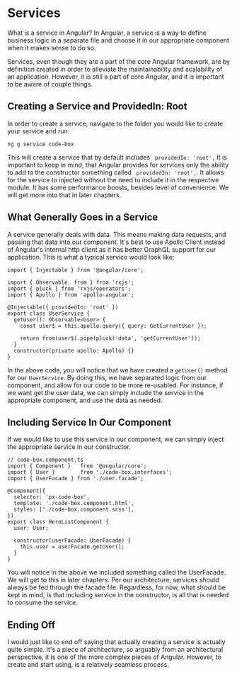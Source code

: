  Services 
=========

What is a service in Angular? In Angular, a service is a way to define
business logic in a separate file and choose it in our appropriate
component when it makes sense to do so.

Services, even though they are a part of the core Angular framework, are
by definition created in order to alleviate the maintainability and
scalability of an application. However, it is still a part of core
Angular, and it is important to be aware of couple things.

 Creating a Service and ProvidedIn: Root 
----------------------------------------

In order to create a service, navigate to the folder you would like to
create your service and run:

    ng g service code-box  

This will create a service that by default includes
` providedIn: 'root',` It is important to keep in mind, that Angular
provides for services only the ability to add to the constructor
something called ` providedIn: 'root',`. It allows for the service to
injected without the need to include it in the respective module. It has
some performance boosts, besides level of convenience. We will get more
into that in later chapters.

 What Generally Goes in a Service 
---------------------------------

A service generally deals with data. This means making data requests,
and passing that data into our component. It's best to use Apollo Client
instead of Angular's internal http client as it has better GraphQL
support for our application. This is what a typical service would look
like:

    import { Injectable } from '@angular/core';

    import { Observable, from } from 'rxjs';
    import { pluck } from 'rxjs/operators';
    import { Apollo } from 'apollo-angular';

    @Injectable({ providedIn: 'root' })
    export class UserService {
      getUser(): Observable<User> {
        const user$ = this.apollo.query({ query: GetCurrentUser });

        return from(user$).pipe(pluck('data', 'getCurrentUser'));
      }
      constructor(private apollo: Apollo) {}
    }

In the above code, you will notice that we have created a `getUser()`
method for our `UserService`. By doing this, we have separated logic
from our component, and allow for our code to be more re-usabled. For
instance, if we want get the user data, we can simply include the
service in the appropriate component, and use the data as needed.

Including Service In Our Component
----------------------------------

If we would like to use this service in our component, we can simply
inject the appropriate service in our constructor.

    // code-box.component.ts
    import { Component }   from '@angular/core';
    import { User }        from './code-box.interfaces';
    import { UserFacade } from './user.facade';

    @Component({
      selector: 'px-code-box',
      template: './code-box.component.html',
      styles: ['./code-box.component.scss'],
    })
    export class HeroListComponent {
      user: User;

      constructor(userFacade: UserFacade) {
        this.user = userFacade.getUser();
      }
    }

You will notice in the above we included something called the
UserFacade. We will get to this in later chapters. Per our architecture,
services should always be fed through the facade file. Regardless, for
now, what should be kept in mind, is that including service in the
constructor, is all that is needed to consume the service.

Ending Off
----------

I would just like to end off saying that actually creating a service is
actually quite simple. It's a piece of architecture, so arguably from an
architectural perspective, it is one of the more complex pieces of
Angular. However, to create and start using, is a relatively seamless
process.
